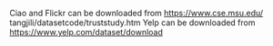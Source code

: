 Ciao and Flickr can be downloaded from https://www.cse.msu.edu/ tangjili/datasetcode/truststudy.htm
Yelp can be downloaded from https://www.yelp.com/dataset/download
